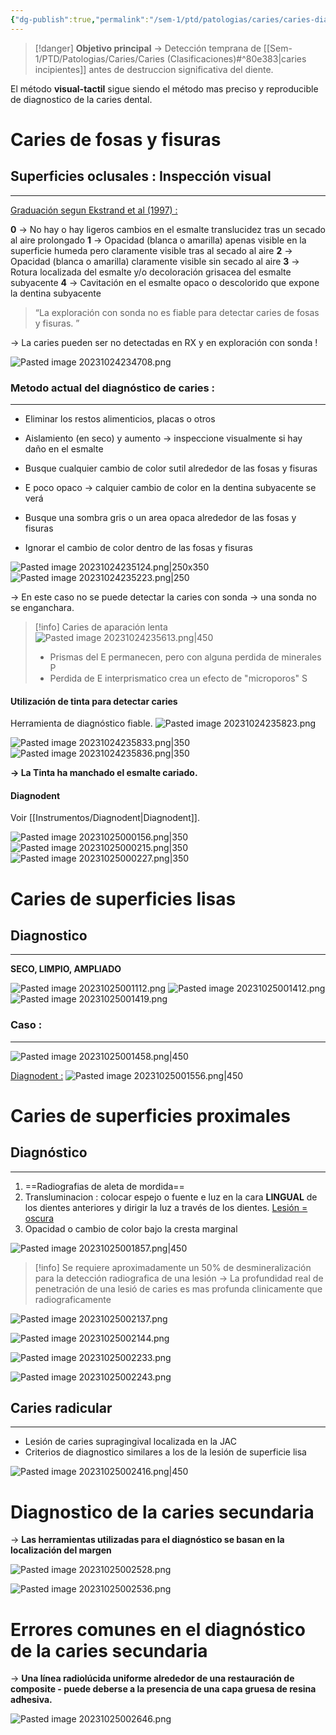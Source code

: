 ```yaml
---
{"dg-publish":true,"permalink":"/sem-1/ptd/patologias/caries/caries-diagnostico-and-manifestaciones-clinicas/"}
---
```



> [!danger] **Objetivo principal** 
→ Detección temprana de [[Sem-1/PTD/Patologias/Caries/Caries (Clasificaciones)#^80e383\|caries incipientes]] antes de destruccion significativa del diente.

El método **visual-tactil** sigue siendo el método mas preciso y reproducible de diagnostico de la caries dental.

# Caries de fosas y fisuras

## Superficies oclusales : Inspección visual
---
<u>Graduación segun Ekstrand et al (1997) :</u>

**0** → No hay o hay ligeros cambios en el esmalte translucidez tras un secado al aire prolongado
**1** → Opacidad (blanca o amarilla) apenas visible en la superficie humeda pero claramente visible tras al secado al aire
**2** → Opacidad (blanca o amarilla) claramente visible sin secado al aire
**3** → Rotura localizada del esmalte y/o decoloración grisacea del esmalte subyacente
**4** → Cavitación en el esmalte opaco o descolorido que expone la dentina subyacente

> “La exploración con sonda no es fiable para detectar caries de fosas y fisuras. ” 

→ La caries pueden ser no detectadas en RX y en exploración con sonda ! 

![Pasted image 20231024234708.png](/img/user/Sem-1/Cirugia%20Bucal%20I/Medias/Pasted%20image%2020231024234708.png)

### Metodo actual del diagnóstico de caries :
---
- Eliminar los restos alimenticios, placas o otros
- Aislamiento (en seco) y aumento → inspeccione visualmente si hay daño en el esmalte
- Busque cualquier cambio de color sutil alrededor de las fosas y fisuras

- E poco opaco → calquier cambio de color en la dentina subyacente se verá
- Busque una sombra gris o un area opaca alrededor de las fosas y fisuras
- Ignorar el cambio de color dentro de las fosas y fisuras

![Pasted image 20231024235124.png|250x350](/img/user/Sem-1/Cirugia%20Bucal%20I/Medias/Pasted%20image%2020231024235124.png)![Pasted image 20231024235223.png|250](/img/user/Sem-1/Cirugia%20Bucal%20I/Medias/Pasted%20image%2020231024235223.png)

→ En este caso no se puede detectar la caries con sonda → una sonda no se enganchara.

> [!info] Caries de aparación lenta
> ![Pasted image 20231024235613.png|450](/img/user/Sem-1/Cirugia%20Bucal%20I/Medias/Pasted%20image%2020231024235613.png)
> - Prismas del E permanecen, pero con alguna perdida de minerales P
> - Perdida de E interprismatico crea un efecto de "microporos" S

#### Utilización de tinta para detectar caries

Herramienta de diagnóstico fiable.
![Pasted image 20231024235823.png](/img/user/Sem-1/Cirugia%20Bucal%20I/Medias/Pasted%20image%2020231024235823.png)

![Pasted image 20231024235833.png|350](/img/user/Sem-1/Cirugia%20Bucal%20I/Medias/Pasted%20image%2020231024235833.png)![Pasted image 20231024235836.png|350](/img/user/Sem-1/Cirugia%20Bucal%20I/Medias/Pasted%20image%2020231024235836.png)

**→ La Tinta ha manchado el esmalte cariado.**

#### Diagnodent

Voir [[Instrumentos/Diagnodent\|Diagnodent]].

![Pasted image 20231025000156.png|350](/img/user/Sem-1/Cirugia%20Bucal%20I/Medias/Pasted%20image%2020231025000156.png)
![Pasted image 20231025000215.png|350](/img/user/Sem-1/Cirugia%20Bucal%20I/Medias/Pasted%20image%2020231025000215.png)
![Pasted image 20231025000227.png|350](/img/user/Sem-1/Cirugia%20Bucal%20I/Medias/Pasted%20image%2020231025000227.png)



# Caries de superficies lisas

## Diagnostico
---

**SECO, LIMPIO, AMPLIADO**


![Pasted image 20231025001112.png](/img/user/Sem-1/Cirugia%20Bucal%20I/Medias/Pasted%20image%2020231025001112.png)
![Pasted image 20231025001412.png](/img/user/Sem-1/Cirugia%20Bucal%20I/Medias/Pasted%20image%2020231025001412.png)
![Pasted image 20231025001419.png](/img/user/Sem-1/Cirugia%20Bucal%20I/Medias/Pasted%20image%2020231025001419.png)

### Caso : 
---
![Pasted image 20231025001458.png|450](/img/user/Sem-1/Cirugia%20Bucal%20I/Medias/Pasted%20image%2020231025001458.png)

<u>Diagnodent :</u>
![Pasted image 20231025001556.png|450](/img/user/Sem-1/Cirugia%20Bucal%20I/Medias/Pasted%20image%2020231025001556.png)

# Caries de superficies proximales

## Diagnóstico
---

1. ==Radiografias de aleta de mordida==
2. Transluminacion : colocar espejo o fuente e luz en la cara **LINGUAL** de los dientes anteriores y dirigir la luz a través de los dientes. <u>Lesión = oscura</u>
3. Opacidad o cambio de color bajo la cresta marginal

![Pasted image 20231025001857.png|450](/img/user/Sem-1/Cirugia%20Bucal%20I/Medias/Pasted%20image%2020231025001857.png)

> [!info] 
> Se requiere aproximadamente un 50% de desmineralización para la detección radiografica de una lesión
> → La profundidad real de penetración de una lesió de caries es mas profunda clinicamente que radiograficamente

![Pasted image 20231025002137.png](/img/user/Sem-1/Cirugia%20Bucal%20I/Medias/Pasted%20image%2020231025002137.png)

![Pasted image 20231025002144.png](/img/user/Sem-1/Cirugia%20Bucal%20I/Medias/Pasted%20image%2020231025002144.png)

![Pasted image 20231025002233.png](/img/user/Sem-1/Cirugia%20Bucal%20I/Medias/Pasted%20image%2020231025002233.png)

![Pasted image 20231025002243.png](/img/user/Sem-1/Cirugia%20Bucal%20I/Medias/Pasted%20image%2020231025002243.png)


## Caries radicular
---

- Lesión de caries supragingival localizada en la JAC
- Criterios de diagnostico similares a los de la lesión de superficie lisa

![Pasted image 20231025002416.png|450](/img/user/Sem-1/Cirugia%20Bucal%20I/Medias/Pasted%20image%2020231025002416.png)


# Diagnostico de la caries secundaria

→ **Las herramientas utilizadas para el diagnóstico se basan en la localización del margen**

![Pasted image 20231025002528.png](/img/user/Sem-1/Cirugia%20Bucal%20I/Medias/Pasted%20image%2020231025002528.png)

![Pasted image 20231025002536.png](/img/user/Sem-1/Cirugia%20Bucal%20I/Medias/Pasted%20image%2020231025002536.png)

# Errores comunes en el diagnóstico de la caries secundaria

→ **Una línea radiolúcida uniforme alrededor de una restauración de composite - puede deberse a la presencia de una capa gruesa de resina adhesiva.**

![Pasted image 20231025002646.png](/img/user/Sem-1/Cirugia%20Bucal%20I/Medias/Pasted%20image%2020231025002646.png)


